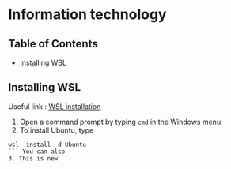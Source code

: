 # Information technology

## Table of Contents
- [Installing WSL](#installing_wsl)

## Installing WSL
Useful link : [WSL installation](https://learn.microsoft.com/en-us/windows/wsl/install)
1. Open a command prompt by typing `cmd` in the Windows menu.
2. To install Ubuntu, type
```
wsl –install -d Ubuntu
``` You can also
3. This is new